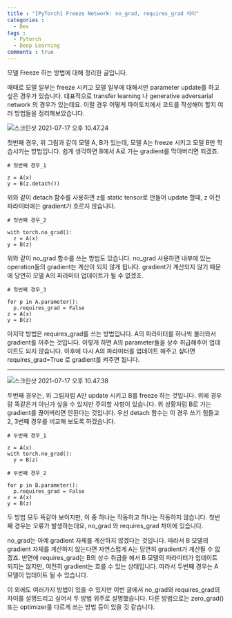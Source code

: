 ```yaml
---
title : "[PyTorch] Freeze Network: no_grad, requires_grad 차이"
categories :
  - Dev
tags :
  - Pytorch
  - Deep Learning
comments : true
---
```


모델 Freeze 하는 방법에 대해 정리한 글입니다.

때때로 모델 일부는 freeze 시키고 모델 일부에 대해서만 parameter update를 하고 싶은 경우가 있습니다. 대표적으로 transfer learning 나 generative adversarial network 의 경우가 있는데요. 이럴 경우 어떻게 파이토치에서 코드를 작성해야 할지 여러 방법들을 정리해보았습니다.

![스크린샷 2021-07-17 오후 10.47.24](https://i.imgur.com/274O4Bu.png)

첫번째 경우, 위 그림과 같이 모델 A, B가 있는데, 모델 A는 freeze 시키고 모델 B만 학습시키는 방법입니다. 쉽게 생각하면 B에서 A로 가는 gradient를 막아버리면 되겠죠.

```
# 첫번째 경우_1

z = A(x)
y = B(z.detach())
```

위와 같이 detach 함수를 사용하면 z를 static tensor로 만들어 update 할때, z 이전 파라미터에는 gradient가 흐르지 않습니다.

```
# 첫번째 경우_2

with torch.no_grad():
  z = A(x)
y = B(z)
```

위와 같이 no_grad 함수를 쓰는 방법도 있습니다. no_grad 사용하면 내부에 있는 operation들의 gradient는 계산이 되지 않게 됩니다. gradient가 계산되지 않기 때문에 당연히 모델 A의 파라미터 업데이트가 될 수 없겠죠.

```
# 첫번째 경우_3

for p in A.parameter():
  p.requires_grad = False
z = A(x)
y = B(z)
```

마지막 방법은 requires_grad를 쓰는 방법입니다. A의 파라미터를 하나씩 불러와서 gradient를 꺼주는 것입니다. 이렇게 하면 A의 parameter들을 상수 취급해주어 업데이트도 되지 않습니다. 이후에 다시 A의 파라미터를 업데이트 해주고 싶다면 requires_grad=True 로 gradient를 켜주면 됩니다.

----

![스크린샷 2021-07-17 오후 10.47.38](https://i.imgur.com/BTYttvU.png)

두번째 경우는, 위 그림처럼 A만 update 시키고 B를 freeze 하는 것입니다. 위에 경우랑 똑같은거 아닌가 싶을 수 있지만 주의할 사항이 있습니다. 위 상황처럼 B로 가는 gradient를 끊어버리면 안된다는 것입니다. 우선 detach 함수는 이 경우 쓰기 힘들고 2, 3번째 경우를 비교해 보도록 하겠습니다.

```
# 두번째 경우_1

z = A(x)
with torch.no_grad():
  y = B(z)

# 두번째 경우_2

for p in B.parameter():
  p.requires_grad = False
z = A(x)
y = B(z)
```

두 방법 모두 똑같아 보이지만, 이 중 하나는 작동하고 하나는 작동하지 않습니다. 첫번째 경우는 오류가 발생하는데요, no_grad 와 requires_grad 차이에 있습니다.

no_grad는 아예 gradient 자체를 계산하지 않겠다는 것입니다. 따라서 B 모델의 gradient 자체를 계산하지 않는다면 자연스럽게 A는 당연히 gradient가 계산될 수 없겠죠. 반면에 requires_grad는 B의 상수 취급을 해서 B 모델의 파라미터가 업데이트 되지는 않지만, 여전히 gradient는 흐를 수 있는 상태입니다. 따라서 두번째 경우는 A 모델이 업데이트 될 수 있습니다.

이 외에도 여러가지 방법이 있을 수 있지만 이번 글에서 no_grad와 requires_grad의 차이를 설명드리고 싶어서 두 방법 위주로 설명했습니다. 다른 방법으로는 zero_grad() 또는 optimizer를 다르게 쓰는 방법 등이 있을 것 같습니다.
